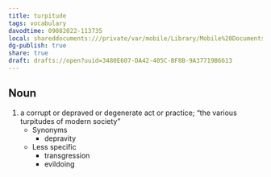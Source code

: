 ```yaml
---
title: turpitude
tags: vocabulary
davodtime: 09082022-113735
local: shareddocuments:///private/var/mobile/Library/Mobile%20Documents/iCloud~md~obsidian/Documents/OBSHIDDIAN/drafts/3480E607-DA42-405C-BF8B-9A37719B6613.md
dg-publish: true
share: true
draft: drafts://open?uuid=3480E607-DA42-405C-BF8B-9A37719B6613
---
```



## Noun

1. a corrupt or depraved or degenerate act or practice; “the various turpitudes of modern society”
	- Synonyms
		- depravity
	- Less specific
		- transgression
		- evildoing

